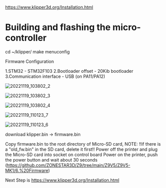 https://www.klipper3d.org/Installation.html


# Building and flashing the micro-controller

cd ~/klipper/
make menuconfig

Firmware Configuration

1.STM32 - STM32F103
2.Bootloader offset - 20Kib bootloader
3.Communication interface - USB (on PA11/PA12)



![20221119_103802_2](https://user-images.githubusercontent.com/102475504/202937352-e162bf41-ef09-4a68-ab08-cc89cf31934a.jpg)

![20221119_103802_3](https://user-images.githubusercontent.com/102475504/202937357-9a84f0b3-95c1-49c2-b765-35fe826f2881.jpg)

![20221119_103802_4](https://user-images.githubusercontent.com/102475504/202937362-c288f573-578d-4f44-b61d-02aa8c55e65c.jpg)

![20221119_110123_7](https://user-images.githubusercontent.com/102475504/202937410-63c64eaf-4ee2-4435-9da2-e749b15b4035.jpg)

![20221119_110123_6](https://user-images.githubusercontent.com/102475504/202937371-4866ff67-8158-4091-aec5-7508f012cf9d.jpg)


download 
klipper.bin -> firmware.bin

Copy firmware.bin to the root directory of Micro-SD card, NOTE: !!if there is a "old_fw.bin" in the SD card, delete it first!!
Power off the printer and plug the Micro-SD card into socket on control board
Power on the printer, push the power button and wait about 30 seconds
(https://github.com/ZONESTAR3D/Z9/tree/main/Z9V5/Z9V5-MK1/6.%20Firmware)


Next Step is
https://www.klipper3d.org/Installation.html

